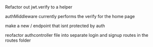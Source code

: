Refactor out jwt.verify to a helper

authMiddleware currently performs the verify for the home page

make a new / endpoint that isnt protected by auth

reofactor authcontroller file into separate login and signup routes in the routes folder
